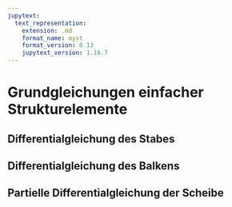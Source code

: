 ```yaml
---
jupytext:
  text_representation:
    extension: .md
    format_name: myst
    format_version: 0.13
    jupytext_version: 1.16.7
---
```


# Grundgleichungen einfacher Strukturelemente

## Differentialgleichung des Stabes

## Differentialgleichung des Balkens

## Partielle Differentialgleichung der Scheibe